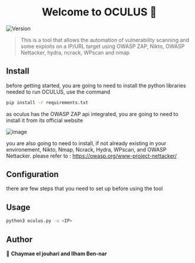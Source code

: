 <h1 align="center">Welcome to OCULUS 👋</h1>
<p>
  <img alt="Version" src="https://img.shields.io/badge/version-beta 1.0-blue.svg?cacheSeconds=2592000" />
</p>

> This is a tool that allows the automation of vulnerability scanning and some exploits on a IP/URL target using OWASP ZAP, Nikto, OWASP Nettacker, hydra, ncrack, WPscan and nmap 

## Install

before getting started, you are going to need to install the python libraries needed to run OCULUS, use the command

```sh
pip install -r requirements.txt
```
as oculus has the OWASP ZAP api integrated, you are going to need to install it from its official website 

![image](https://user-images.githubusercontent.com/67756131/141386649-b4220af5-7374-45ce-98eb-e1c0c97b5d15.png)

you are also going to need to install, if not already existing in your environement, Nikto, Nmap, Ncrack, Hydra, WPscan, and OWASP Nettacker.
please refer to : https://owasp.org/www-project-nettacker/

## Configuration

there are few steps that you need to set up before using the tool 

## Usage

```sh
python3 oculus.py -u <IP>
```

## Author

👤 **Chaymae el jouhari and Ilham Ben-nar**

